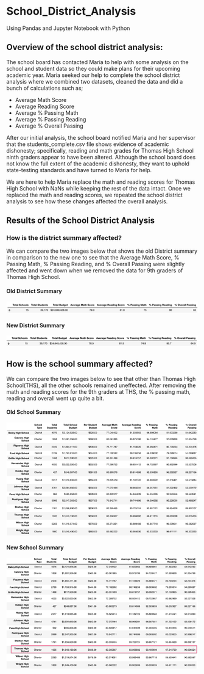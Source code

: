 # School_District_Analysis
Using Pandas and Jupyter Notebook with Python

## Overview of the school district analysis:
The school board has contacted Maria to help with some analysis on the school and student data so they could make plans for their upcoming academic year. Maria seeked our help to complete the school district analysis where we combined two datasets, cleaned the data and did a bunch of calculations such as;
- Average Math Score
- Average Reading Score
- Average % Passing Math
- Average % Passing Reading
- Average % Overall Passing

After our initial analysis, the school board notified Maria and her supervisor that the students_complete.csv file shows evidence of academic dishonesty; specifically, reading and math grades for Thomas High School ninth graders appear to have been altered. Although the school board does not know the full extent of the academic dishonesty, they want to uphold state-testing standards and have turned to Maria for help. 

We are here to help Maria replace the math and reading scores for Thomas High School with NaNs while keeping the rest of the data intact. Once we replaced the math and reading scores, we repeated the school district analysis to see how these changes affected the overall analysis.

## Results of the School District Analysis

### How is the district summary affected?

We can compare the two images below that shows the old District summary in comparison to the new one to see that the Average Math Score, % Passing Math, % Passing Reading, and % Overall Passing were slightly affected and went down when we removed the data for 9th graders of Thomas High School. 

#### Old District Summary

<p align="left">
  <img src="/Images/Old District Summary.png">
  </p>


#### New District Summary


<p align="left">
  <img src="/Images/New District Summary.png">
  </p>


## How is the school summary affected?

We can compare the two images below to see that other than Thomas High School(THS), all the other schools remained uneffected. After removing the math and reading scores for the 9th graders at THS, the % passing math, reading and overall went up quite a bit. 

#### Old School Summary

<p align="left">
  <img src="/Images/Old School Summary.png">
  </p>


#### New School Summary


<p align="left">
  <img src="/Images/New School Summary.png">
  </p>
